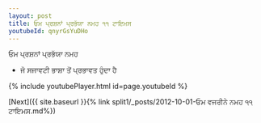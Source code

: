 ```yaml
---
layout: post
title: ਓਮ ਪ੍ਰਸ਼ਨਾਂ ਪ੍ਰਭੱਯਾ ਨਮਹ ੧੧ ਟਾਇਮਸ
youtubeId: qnyrGsYuDHo
---
```

 
 
 ਓਮ ਪ੍ਰਸ਼ਨਾਂ ਪ੍ਰਭੱਯਾ ਨਮਹ  
 
 -  ਜੋ ਸਜਾਵਟੀ ਭਾਸ਼ਾ ਤੋਂ ਪ੍ਰਭਾਵਤ ਹੁੰਦਾ ਹੈ 
 
  
 
  
 
 
 
 
 
 


{% include youtubePlayer.html id=page.youtubeId %}
 
[Next]({{ site.baseurl }}{% link  split1/_posts/2012-10-01-ਓਮ ਵਜਰੀਨੇ ਨਮਹ ੧੧ ਟਾਇਮਸ.md%})
 
